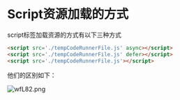# Script资源加载的方式

script标签加载资源的方式有以下三种方式

```html
<script src='./tempCodeRunnerFile.js' async></script>
<script src='./tempCodeRunnerFile.js' defer></script>
<script src='./tempCodeRunnerFile.js'></script>
```

他们的区别如下：

![wfL82.png](https://segmentfault.com/img/bVWhRl?w=801&h=814)